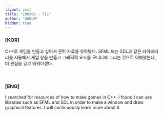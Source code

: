 ```yaml
---
layout: post
title: "200301 - TIL"
author: "DAEUN"
hidden: true
---
```


### [KOR]
C++로 게임을 만들고 싶어서 관련 자료를 찾아봤다. SFML 또는 SDL과 같은 라이브러리를 사용해서 게임 창을 만들고 그래픽적 요소를 모니터에 그리는 것으로 이해했는데, 더 관심을 갖고 배워야겠다.
<br><br><br>
### [ENG]
I searched for resources of how to make games in C++. I found I can use libraries such as SFML and SDL in order to make a window and draw graphical features. I will continuously learn more about it.